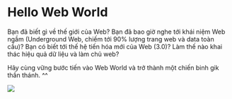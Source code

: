 Hello Web World
==========================

Bạn đã biết gì về thế giới của Web? Bạn đã bao giờ nghe tới khái niệm Web ngầm (Underground Web, chiếm tới 90% lượng trang web và data toàn cầu)? Bạn có biết tới thế hệ tiến hóa mới của Web (3.0)? Làm thế nào khai thác hiệu quả dữ liệu và làm chủ web?

Hãy cùng vững bước tiến vào Web World và trở thành một chiến binh gik thần thánh. ^^

![](https://raw.githubusercontent.com/9xkun/blog/master/android/web.jpg)

